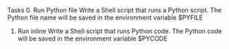 Tasks
0. Run Python file
Write a Shell script that runs a Python script.
The Python file name will be saved in the environment variable $PYFILE
1. Run inline
Write a Shell script that runs Python code.
The Python code will be saved in the environment variable $PYCODE
